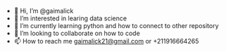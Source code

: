- 👋 Hi, I’m @gaimalick
- 👀 I’m interested in learing data science 
- 🌱 I’m currently learning python and how to connect to other repository 
- 💞️ I’m looking to collaborate on how to code 
- 📫 How to reach me gaimalick21@gmail.com or +211916664265

<!---
gaimalick/gaimalick is a ✨ special ✨ repository because its `README.md` (this file) appears on your GitHub profile.
You can click the Preview link to take a look at your changes.
--->
